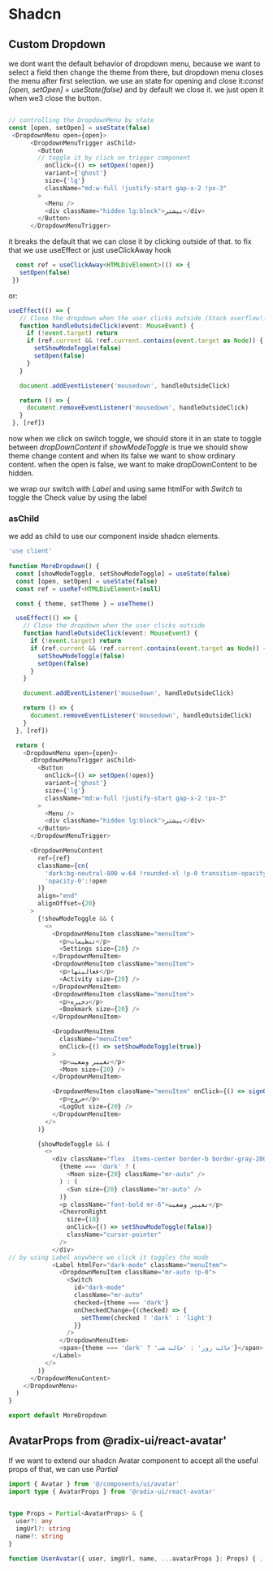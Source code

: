 # Shadcn

## Custom Dropdown

we dont want the default behavior of dropdown menu, because we want to select a field then change the theme from there, but dropdown menu closes the menu after first selection.
we use an state for opening and close it:_const [open, setOpen] = useState(false)_ and by default we close it. we just open it when we3 close the button.

```typescript

// controlling the DropdownMenu by state
const [open, setOpen] = useState(false)
 <DropdownMenu open={open}>
      <DropdownMenuTrigger asChild>
        <Button
        // toggle it by click on trigger component 
          onClick={() => setOpen(!open)}
          variant={'ghost'}
          size={'lg'}
          className="md:w-full !justify-start gap-x-2 !px-3"
        >
          <Menu />
          <div className="hidden lg:block">بیشتر</div>
        </Button>
      </DropdownMenuTrigger>
```

 it breaks the default that we can close it by clicking outside of that. to fix that we use useEffect or just useClickAway hook

 ```typescript
   const ref = useClickAway<HTMLDivElement>(() => {
    setOpen(false)
  })
 ```

or:

 ```typescript
 useEffect(() => {
    // Close the dropdown when the user clicks outside (Stack overflow!)
    function handleOutsideClick(event: MouseEvent) {
      if (!event.target) return
      if (ref.current && !ref.current.contains(event.target as Node)) {
        setShowModeToggle(false)
        setOpen(false)
      }
    }

    document.addEventListener('mousedown', handleOutsideClick)

    return () => {
      document.removeEventListener('mousedown', handleOutsideClick)
    }
  }, [ref])
 ```

now when we click on switch toggle, we should store it in an state to toggle between _dropDownContent_ if _showModeToggle_ is true we should show theme change content and when its false we want to show ordinary content.
when the open is false, we want to make dropDownContent to be hidden.

we wrap our switch with _Label_ and using same htmlFor with _Switch_ to toggle the Check value by using the label

### asChild

we add as child to use our component inside shadcn elements.

```typescript
'use client'
 
function MoreDropdown() {
  const [showModeToggle, setShowModeToggle] = useState(false)
  const [open, setOpen] = useState(false)
  const ref = useRef<HTMLDivElement>(null)

  const { theme, setTheme } = useTheme()

  useEffect(() => {
    // Close the dropdown when the user clicks outside
    function handleOutsideClick(event: MouseEvent) {
      if (!event.target) return
      if (ref.current && !ref.current.contains(event.target as Node)) {
        setShowModeToggle(false)
        setOpen(false)
      }
    }

    document.addEventListener('mousedown', handleOutsideClick)

    return () => {
      document.removeEventListener('mousedown', handleOutsideClick)
    }
  }, [ref])

  return (
    <DropdownMenu open={open}>
      <DropdownMenuTrigger asChild>
        <Button
          onClick={() => setOpen(!open)}
          variant={'ghost'}
          size={'lg'}
          className="md:w-full !justify-start gap-x-2 !px-3"
        >
          <Menu />
          <div className="hidden lg:block">بیشتر</div>
        </Button>
      </DropdownMenuTrigger>

      <DropdownMenuContent
        ref={ref}
        className={cn(
          'dark:bg-neutral-800 w-64 !rounded-xl !p-0 transition-opacity',
          'opacity-0':!open
        )}
        align="end"
        alignOffset={20}
      >
        {!showModeToggle && (
          <>
            <DropdownMenuItem className="menuItem">
              <p>تنظیمات</p>
              <Settings size={20} />
            </DropdownMenuItem>
            <DropdownMenuItem className="menuItem">
              <p>فعالیتها</p>
              <Activity size={20} />
            </DropdownMenuItem>
            <DropdownMenuItem className="menuItem">
              <p>ذخیره</p>
              <Bookmark size={20} />
            </DropdownMenuItem>

            <DropdownMenuItem
              className="menuItem"
              onClick={() => setShowModeToggle(true)}
            >
              <p>تغییر وضعیت</p>
              <Moon size={20} />
            </DropdownMenuItem>

            <DropdownMenuItem className="menuItem" onClick={() => signOut()}>
              <p>خروج</p>
              <LogOut size={20} />
            </DropdownMenuItem>
          </>
        )}

        {showModeToggle && (
          <>
            <div className="flex  items-center border-b border-gray-200 dark:border-neutral-700 py-3.5 px-2.5">
              {theme === 'dark' ? (
                <Moon size={20} className="mr-auto" />
              ) : (
                <Sun size={20} className="mr-auto" />
              )}
              <p className="font-bold mr-6">تغییر وضعیت</p>
              <ChevronRight
                size={18}
                onClick={() => setShowModeToggle(false)}
                className="cursor-pointer"
              />
            </div>
// by using Label anywhere we click it toggles the mode
            <Label htmlFor="dark-mode" className="menuItem">
              <DropdownMenuItem className="mr-auto !p-0">
                <Switch
                  id="dark-mode"
                  className="mr-auto"
                  checked={theme === 'dark'}
                  onCheckedChange={(checked) => {
                    setTheme(checked ? 'dark' : 'light')
                  }}
                />
              </DropdownMenuItem>
              <span>{theme === 'dark' ? 'حالت روز' : 'حالت شب'}</span>
            </Label>
          </>
        )}
      </DropdownMenuContent>
    </DropdownMenu>
  )
}

export default MoreDropdown

```

## AvatarProps from @radix-ui/react-avatar'

If we want to extend our shadcn Avatar component to accept all the useful props of that, we can use _Partial<AvatarProps>_

```typescript
import { Avatar } from '@/components/ui/avatar'
import type { AvatarProps } from '@radix-ui/react-avatar'
 

type Props = Partial<AvatarProps> & {
  user?: any
  imgUrl?: string
  name?: string
}

function UserAvatar({ user, imgUrl, name, ...avatarProps }: Props) { ...// }
```
